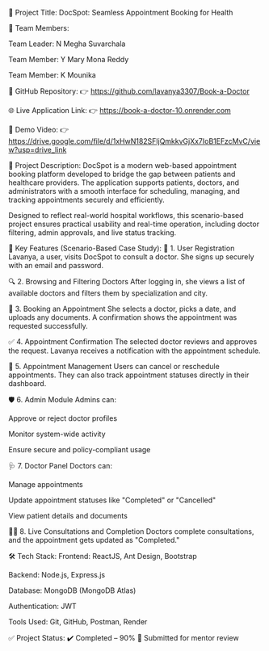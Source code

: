 📌 Project Title: DocSpot: Seamless Appointment Booking for Health

👥 Team Members:

Team Leader: N Megha Suvarchala 

Team Member: Y Mary Mona Reddy

Team Member: K Mounika


🔗 GitHub Repository: 👉 https://github.com/lavanya3307/Book-a-Doctor

🌐 Live Application Link: 👉 https://book-a-doctor-10.onrender.com

🎥 Demo Video: 👉 https://drive.google.com/file/d/1xHwN182SFljQmkkvGjXx7IoB1EFzcMvC/view?usp=drive_link

📝 Project Description: DocSpot is a modern web-based appointment booking platform developed to bridge the gap between patients and healthcare providers. The application supports patients, doctors, and administrators with a smooth interface for scheduling, managing, and tracking appointments securely and efficiently.

Designed to reflect real-world hospital workflows, this scenario-based project ensures practical usability and real-time operation, including doctor filtering, admin approvals, and live status tracking.

🌟 Key Features (Scenario-Based Case Study): 👤 1. User Registration Lavanya, a user, visits DocSpot to consult a doctor. She signs up securely with an email and password.

🔍 2. Browsing and Filtering Doctors After logging in, she views a list of available doctors and filters them by specialization and city.

📅 3. Booking an Appointment She selects a doctor, picks a date, and uploads any documents. A confirmation shows the appointment was requested successfully.

✅ 4. Appointment Confirmation The selected doctor reviews and approves the request. Lavanya receives a notification with the appointment schedule.

🧾 5. Appointment Management Users can cancel or reschedule appointments. They can also track appointment statuses directly in their dashboard.

🛡 6. Admin Module Admins can:

Approve or reject doctor profiles

Monitor system-wide activity

Ensure secure and policy-compliant usage

🩺 7. Doctor Panel Doctors can:

Manage appointments

Update appointment statuses like "Completed" or "Cancelled"

View patient details and documents

👨‍⚕️ 8. Live Consultations and Completion Doctors complete consultations, and the appointment gets updated as "Completed."

🛠️ Tech Stack: Frontend: ReactJS, Ant Design, Bootstrap

Backend: Node.js, Express.js

Database: MongoDB (MongoDB Atlas)

Authentication: JWT

Tools Used: Git, GitHub, Postman, Render

✅ Project Status: ✔️ Completed – 90% 🚀 Submitted for mentor review
